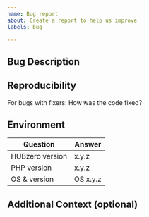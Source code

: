 ```yaml
---
name: Bug report
about: Create a report to help us improve
labels: bug

---
```


## Bug Description
<!--
Please provide a clear and concise description of what the bug is.

What did you expect to happen? What actually happened?
-->

## Reproducibility
<!-- Please provide example steps that demonstrates the issue. -->

For bugs with fixers: How was the code fixed?

## Environment

| Question               | Answer
| ------------------------| -------
| HUBzero version         | x.y.z
| PHP version             | x.y.z
| OS & version            | OS x.y.z

## Additional Context (optional)
<!-- Add any other context about the problem here. -->
